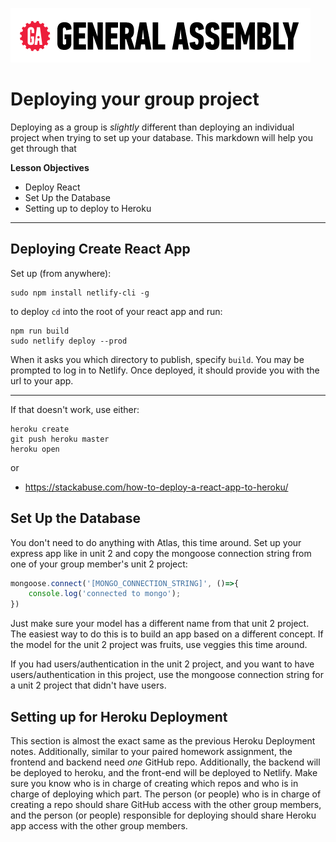 ![](/ga_cog.png)

# Deploying your group project 

Deploying as a group is _slightly_ different than deploying an individual project when trying to set up your database. This markdown will help you get through that

**Lesson Objectives** 

- Deploy React
- Set Up the Database
- Setting up to deploy to Heroku

---

## Deploying Create React App

Set up (from anywhere):

```
sudo npm install netlify-cli -g
```

to deploy `cd` into the root of your react app and run:

```
npm run build
sudo netlify deploy --prod
```

When it asks you which directory to publish, specify `build`.  You may be prompted to log in to Netlify.  Once deployed, it should provide you with the url to your app.

---

If that doesn't work, use either:

```
heroku create
git push heroku master
heroku open
```

or

- https://stackabuse.com/how-to-deploy-a-react-app-to-heroku/

## Set Up the Database

You don't need to do anything with Atlas, this time around.  Set up your express app like in unit 2 and copy the mongoose connection string from one of your group member's unit 2 project:

```javascript
mongoose.connect('[MONGO_CONNECTION_STRING]', ()=>{
	console.log('connected to mongo');
})
```

Just make sure your model has a different name from that unit 2 project.  The easiest way to do this is to build an app based on a different concept.  If the model for the unit 2 project was fruits, use veggies this time around.

If you had users/authentication in the unit 2 project, and you want to have users/authentication in this project, use the mongoose connection string for a unit 2 project that didn't have users.

## Setting up for Heroku Deployment 

This section is almost the exact same as the previous Heroku Deployment notes. Additionally, similar to your paired homework assignment, the frontend and backend need _one_ GitHub repo.  Additionally, the backend will be deployed to heroku, and the front-end will be deployed to Netlify. Make sure you know who is in charge of creating which repos and who is in charge of deploying which part. The person (or people) who is in charge of creating a repo should share GitHub access with the other group members, and the person (or people) responsible for deploying should share Heroku app access with the other group members.
